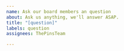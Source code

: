 ```yaml
---
name: Ask our board members an question
about: Ask us anything, we'll answer ASAP.
title: "[question]"
labels: question
assignees: ThePinsTeam

---
```


<!--

Ask us about anything, and we'll answer your questions ASAP.
Remember to guard your privacy and if you want to report
violations, please contact them directly through the information
provided on the README.

-->
